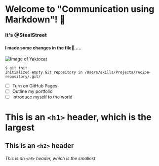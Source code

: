 
# Welcome to "Communication using Markdown"! 👋
### It's @StealStreet
###
#### I made some changes in the file📂.....

![Image of Yaktocat](https://octodex.github.com/images/yaktocat.png)

```
$ git init
Initialized empty Git repository in /Users/skills/Projects/recipe-repository/.git/
```

- [ ] Turn on GitHub Pages
- [ ] Outline my portfolio
- [ ] Introduce myself to the world

# This is an `<h1>` header, which is the largest
## This is an `<h2>` header
###### This is an `<h6>` header, which is the smallest

